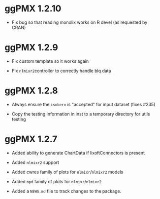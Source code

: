 # ggPMX 1.2.10

- Fix bug so that reading monolix works on R devel (as requested by CRAN)

# ggPMX 1.2.9

* Fix custom template so it works again

* Fix `nlmixr2`controller to correctly handle blq data

# ggPMX 1.2.8

* Always ensure the `isoberv` is "accepted" for input dataset (fixes #235)

* Copy the testing information in inst to a temporary directory for utils testing

# ggPMX 1.2.7

* Added ability to generate ChartData if lixoftConnectors is present

* Added `nlmixr2` support

* Added cwres family of plots for `nlmixr`/`nlmixr2` models

* Added `npd` family of plots for `nlmixr`/`nlmixr2`

* Added a `NEWS.md` file to track changes to the package.
